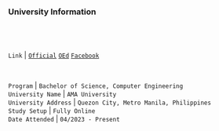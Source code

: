 ### University Information
#

<br />

`Link` | [`Official`](https://www.ama.edu.ph/college-of-engineering/)&nbsp;[`OEd`](https://oed.com.ph/academic-programs/bachelors-degree/bachelor-of-science-in-computer-engineering/)&nbsp;[`Facebook`](https://www.facebook.com/OEducPh/)

<br />

`Program` | `Bachelor of Science, Computer Engineering` <br />
`University Name` | `AMA University` <br />
`University Address` | `Quezon City, Metro Manila, Philippines` <br />
`Study Setup` | `Fully Online` <br />
`Date Attended` | `04/2023 - Present` <br />
